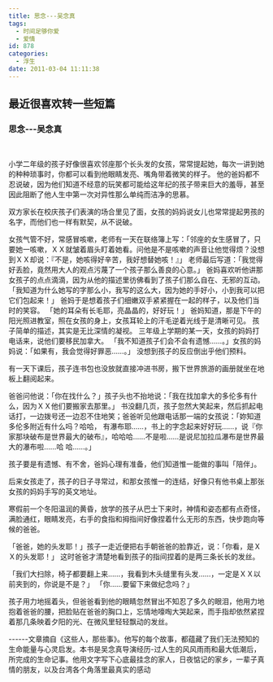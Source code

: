 ```yaml
---
title: 思念---吴念真
tags:
  - 时间足够你爱
  - 爱情
id: 878
categories:
  - 浮生
date: 2011-03-04 11:11:38
---
```


最近很喜欢转一些短篇
-----------------------------------

### **思念---吴念真**

&nbsp;

小学二年级的孩子好像很喜欢邻座那个长头发的女孩，常常提起她，每次一讲到她的种种琐事时，你都可以看到他眼睛发亮、嘴角带着微笑的样子。
他的爸妈都不忍说破，因为他们知道不经意的玩笑都可能给这年纪的孩子带来巨大的羞辱，甚至因此阻断了他人生中第一次对异性那么单纯而洁净的思慕。

双方家长在校庆孩子们表演的场合里见了面，女孩的妈妈说女儿也常常提起男孩的名字，而他们也一样有默契，从不说破。

女孩气管不好，常感冒咳嗽，老师有一天在联络簿上写：「邻座的女生感冒了，只要她一咳嗽，ＸＸ就皱着眉头盯着她看。问他是不是咳嗽的声音让他觉得烦？没想到ＸＸ却说：『不是，她咳得好辛苦，我好想替她咳！』」 老师最后写道：「我觉得好丢脸，竟然用大人的观点污蔑了一个孩子那么善良的心意。」
爸妈喜欢听他讲那女孩子的点点滴滴，因为从他的描述里彷佛看到了孩子们那么自在、无邪的互动。
「我知道为什么她写的字那么小，我写的这么大，因为她的手好小，小到我可以把它们包起来！」
爸妈于是想着孩子们细嫩双手紧紧握在一起的样子，以及他们当时的笑容。
「她的耳朵有长毛耶，亮晶晶的，好好玩！」
爸妈知道，那是下午的阳光照进教室，照在女孩的身上，女孩耳轮上的汗毛逆着光线于是清晰可见。
孩子简单的描述，其实是无比深情的凝视。
三年级上学期的某一天，女孩的妈妈打电话来，说他们要移民加拿大。
「我不知道孩子们会不会有遗憾……。」女孩的妈妈说：「如果有，我会觉得好罪恶……。」
没想到孩子的反应倒出乎他们预料。

有一天下课后，孩子连书包也没放就直接冲进书房，搬下世界旅游的画册就坐在地板上翻阅起来。

爸爸问他说：「你在找什么？」孩子头也不抬地说：「我在找加拿大的多伦多有什么，因为ＸＸ他们要搬家去那里。」
书没翻几页，孩子忽然大笑起来，然后抓起电话打，一边拨号还一边忍不住地笑；爸爸听见他跟电话那一端的女孩说：「妳知道多伦多附近有什么吗？哈哈， 有瀑布耶……，书上的字念起来好好玩……，说『你家那块破布是世界最大的破布』，哈哈哈……不是啦……是说尼加拉瓜瀑布是世界最大的瀑布啦……哈 哈……。」

孩子要是有遗憾、有不舍，爸妈心理有准备，他们知道惟一能做的事叫「陪伴」。

后来女孩走了，孩子的日子寻常过，和那女孩惟一的连结，好像只有他书桌上那张女孩的妈妈手写的英文地址。

寒假前一个冬阳温润的黄昏，放学的孩子从巴士下来时，神情和姿态都有点奇怪，满脸通红，眼睛发亮，右手的食指和拇指间好像捏着什么无形的东西，快步跑向等候的爸爸。

「爸爸，她的头发耶！」孩子一走近便把右手朝爸爸的脸靠近，说：「你看，是ＸＸ的头发耶！」
这时爸爸才清楚地看到孩子的指间捏着的是两三条长长的发丝。

「我们大扫除，椅子都要翻上来……，我看到木头缝里有头发……，一定是ＸＸ以前夹到的，你说是不是？」
「你……要留下来做纪念吗？」

孩子用力地摇着头，但爸爸看到他的眼睛忽然冒出不知忍了多久的眼泪，他用力地抱着爸爸的腰，把脸贴在爸爸的胸口上，忘情地嚎啕大哭起来，而手指却依然紧捏着那几条映着夕阳的光、在微风里轻轻飘动的发丝。

------文章摘自《这些人，那些事》。他写的每个故事，都蕴藏了我们无法预知的生命能量与心灵启发。本书是吴念真导演经历-过人生的风风雨雨和最大低潮后，所完成的生命记事。他用文字写下心底最挂念的家人，日夜惦记的家乡，一辈子真情的朋友，以及台湾各个角落里最真实的感动